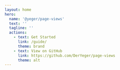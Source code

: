 ```yaml
---
layout: home
hero:
  name: '@yeger/page-views'
  text: ''
  tagline: ''
  actions:
    - text: Get Started
      link: /guide/
      theme: brand
    - text: View on GitHub
      link: https://github.com/DerYeger/page-views
      theme: alt
---
```

